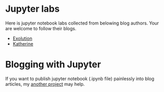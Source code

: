 # Jupyter labs

Here is jupyter notebook labs collected from belowing blog authors. Your are welcome to follow their blogs.

* [Exolution](https://junjiecai.github.io)
* [Katherine](https://monkey0105.github.io)


# Blogging with Jupyter
If you want to publish jupyter notebook (.ipynb file) painlessly into blog articles, my [another project](https://github.com/junjiecai/pelican_setup_for_jupyters) may help.


